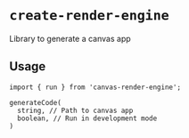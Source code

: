 # `create-render-engine`

Library to generate a canvas app

## Usage

```
import { run } from 'canvas-render-engine';

generateCode(
  string, // Path to canvas app
  boolean, // Run in development mode
)
```
